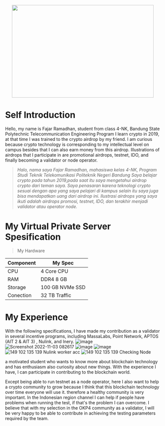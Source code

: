 <p align="center">
  <img width="460" height="300" src="https://akademik.polban.ac.id/fotomhsrekap/191344012.jpg/460/650">
</p>


# Self Introduction
Hello, my name is Fajar Ramadhan, student from class 4-NK, Bandung State Polytechnic Telecommunication Engineering Program I learn crypto in 2019, at that time I was trained to the crypto airdrop by my friend. I am curious because crypto technology is corresponding to my intellectual level on campus besides that I can also earn money from this airdrop. Illustrations of airdrops that I participate in are promotional airdrops, testnet, IDO, and finally becoming a validator or node operator.

> _Halo, nama saya Fajar Ramadhan, mahasiswa kelas 4-NK, Program Studi Teknik Telekomunikasi Politeknik Negeri Bandung Saya belajar crypto pada tahun 2019,pada saat itu saya mengetahui airdrop crypto dari teman saya. Saya penasaran karena teknologi crypto sesuai dengan apa yang saya pelajari di kampus selain itu saya juga bisa mendapatkan uang dari airdrop ini. Ilustrasi airdrops yang saya ikuti adalah airdrops promosi, testnet, IDO, dan terakhir menjadi validator atau operator node._

# My Virtual Private Server Spesification

> My Hardware

|  Component |  My Spec |
| ------------ | ------------ |
| CPU  | 4 Core CPU  |
| RAM | DDR4 8 GB  |
| Storage  | 100 GB NVMe SSD |
| Conection | 32 TB Traffic |

# My Experience
With the following specifications, I have made my contribution as a validator in several incentive programs, including MassaLabs, Point Network, APTOS (AIT 2 & AIT 3) , Nulink, and Inery.
![image](https://user-images.githubusercontent.com/91620434/199631879-d15d2d49-976a-4f0b-bbae-bdfd338dc80c.png)
![Screenshot 2022-11-03 082617](https://user-images.githubusercontent.com/91620434/199631994-a0f86d31-9f94-4cc0-ae10-477f11b4068a.jpg)
![image](https://user-images.githubusercontent.com/91620434/199632093-8f25d74b-9c79-4d61-884d-73225c820ac6.png)
![image](https://user-images.githubusercontent.com/91620434/199632221-7dd5d22d-3063-43de-80a4-bd0fccf95052.png)
![149 102 135 139 Nulink worker acc](https://user-images.githubusercontent.com/91620434/199632329-1c71cd40-d92a-47ba-b804-a4887fadeacb.png)
![149 102 135 139 Checking Node](https://user-images.githubusercontent.com/91620434/199632331-11340377-e45d-431a-a0a6-fe7f24f7234e.png)

a motivated student who wants to know more about blockchain technology and has enthusiasm also curiosity about new things. With the experience I have, I can participate in contributing to the blockchain world.

Except being able to run testnet as a node operator, here I also want to help a crypto community to grow because I think that this blockchain technology over time everyone will use it. therefore a healthy community is very important. In the Indonesian region channel I can help if people have problems when running the test, if that's the problem I can overcome. I believe that with my selection in the OKP4 community as a validator, I will be very happy to be able to contribute in achieving the testing parameters required by the team.
